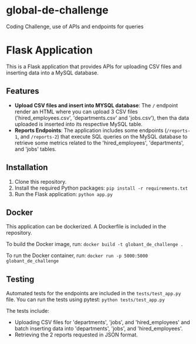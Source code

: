 # global-de-challenge
Coding Challenge, use of APIs and endpoints for queries

# Flask Application

This is a Flask application that provides APIs for uploading CSV files and inserting data into a MySQL database.

## Features

- **Upload CSV files and insert into MYSQL database**: The `/` endpoint render an HTML where you can upload 3 CSV files ('hired_employees.csv', 'departments.csv' and 'jobs.csv'), then tha data uploaded is inserted into its respective MySQL table.
- **Reports Endpoints**: The application includes some endpoints (`/reports-1`, and `/reports-2`) that execute SQL queries on the MySQL database to retrieve some metrics related to the 'hired_employees', 'departments', and 'jobs' tables.

## Installation

1. Clone this repository.
2. Install the required Python packages: `pip install -r requirements.txt`
3. Run the Flask application: `python app.py`

## Docker

This application can be dockerized. A Dockerfile is included in the repository.

To build the Docker image, run: `docker build -t globant_de_challenge .`

To run the Docker container, run: `docker run -p 5000:5000 globant_de_challenge`

## Testing

Automated tests for the endpoints are included in the `tests/test_app.py` file. You can run the tests using pytest: `python tests/test_app.py`

The tests include:

- Uploading CSV files for 'departments', 'jobs', and 'hired_employees' and batch inserting data into 'departments', 'jobs', and 'hired_employees'.
- Retrieving the 2 reports requested in JSON format.
